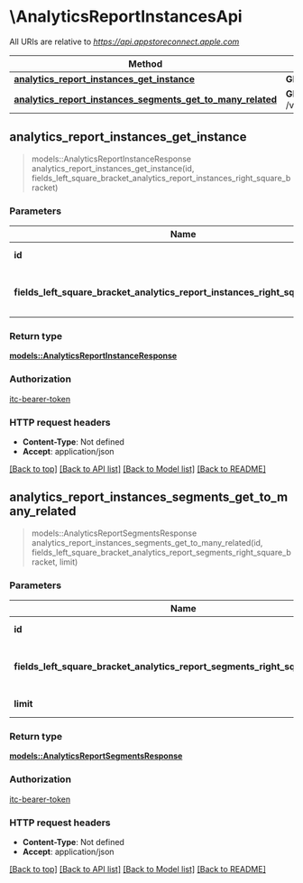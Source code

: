 # \AnalyticsReportInstancesApi

All URIs are relative to *https://api.appstoreconnect.apple.com*

Method | HTTP request | Description
------------- | ------------- | -------------
[**analytics_report_instances_get_instance**](AnalyticsReportInstancesApi.md#analytics_report_instances_get_instance) | **GET** /v1/analyticsReportInstances/{id} | 
[**analytics_report_instances_segments_get_to_many_related**](AnalyticsReportInstancesApi.md#analytics_report_instances_segments_get_to_many_related) | **GET** /v1/analyticsReportInstances/{id}/segments | 



## analytics_report_instances_get_instance

> models::AnalyticsReportInstanceResponse analytics_report_instances_get_instance(id, fields_left_square_bracket_analytics_report_instances_right_square_bracket)


### Parameters


Name | Type | Description  | Required | Notes
------------- | ------------- | ------------- | ------------- | -------------
**id** | **String** | the id of the requested resource | [required] |
**fields_left_square_bracket_analytics_report_instances_right_square_bracket** | Option<[**Vec<String>**](String.md)> | the fields to include for returned resources of type analyticsReportInstances |  |

### Return type

[**models::AnalyticsReportInstanceResponse**](AnalyticsReportInstanceResponse.md)

### Authorization

[itc-bearer-token](../README.md#itc-bearer-token)

### HTTP request headers

- **Content-Type**: Not defined
- **Accept**: application/json

[[Back to top]](#) [[Back to API list]](../README.md#documentation-for-api-endpoints) [[Back to Model list]](../README.md#documentation-for-models) [[Back to README]](../README.md)


## analytics_report_instances_segments_get_to_many_related

> models::AnalyticsReportSegmentsResponse analytics_report_instances_segments_get_to_many_related(id, fields_left_square_bracket_analytics_report_segments_right_square_bracket, limit)


### Parameters


Name | Type | Description  | Required | Notes
------------- | ------------- | ------------- | ------------- | -------------
**id** | **String** | the id of the requested resource | [required] |
**fields_left_square_bracket_analytics_report_segments_right_square_bracket** | Option<[**Vec<String>**](String.md)> | the fields to include for returned resources of type analyticsReportSegments |  |
**limit** | Option<**i32**> | maximum resources per page |  |

### Return type

[**models::AnalyticsReportSegmentsResponse**](AnalyticsReportSegmentsResponse.md)

### Authorization

[itc-bearer-token](../README.md#itc-bearer-token)

### HTTP request headers

- **Content-Type**: Not defined
- **Accept**: application/json

[[Back to top]](#) [[Back to API list]](../README.md#documentation-for-api-endpoints) [[Back to Model list]](../README.md#documentation-for-models) [[Back to README]](../README.md)

